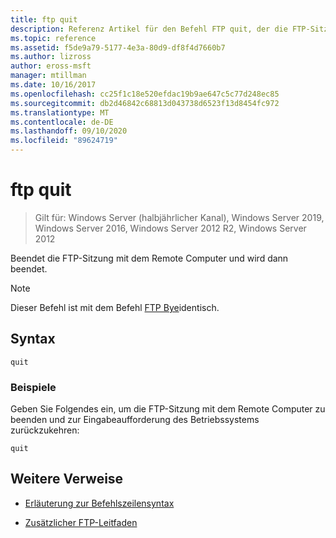 ```yaml
---
title: ftp quit
description: Referenz Artikel für den Befehl FTP quit, der die FTP-Sitzung mit dem Remote Computer beendet und dann beendet.
ms.topic: reference
ms.assetid: f5de9a79-5177-4e3a-80d9-df8f4d7660b7
ms.author: lizross
author: eross-msft
manager: mtillman
ms.date: 10/16/2017
ms.openlocfilehash: cc25f1c18e520efdac19b9ae647c5c77d248ec85
ms.sourcegitcommit: db2d46842c68813d043738d6523f13d8454fc972
ms.translationtype: MT
ms.contentlocale: de-DE
ms.lasthandoff: 09/10/2020
ms.locfileid: "89624719"
---
```

# <a name="ftp-quit"></a>ftp quit

> Gilt für: Windows Server (halbjährlicher Kanal), Windows Server 2019, Windows Server 2016, Windows Server 2012 R2, Windows Server 2012

Beendet die FTP-Sitzung mit dem Remote Computer und wird dann beendet.

> [!NOTE]
> Dieser Befehl ist mit dem Befehl [FTP Bye](ftp-bye.md)identisch.

## <a name="syntax"></a>Syntax

```
quit
```

### <a name="examples"></a>Beispiele

Geben Sie Folgendes ein, um die FTP-Sitzung mit dem Remote Computer zu beenden und zur Eingabeaufforderung des Betriebssystems zurückzukehren:

```
quit
```

## <a name="additional-references"></a>Weitere Verweise

- [Erläuterung zur Befehlszeilensyntax](command-line-syntax-key.md)

- [Zusätzlicher FTP-Leitfaden](/previous-versions/orphan-topics/ws.10/cc756013(v=ws.10))
